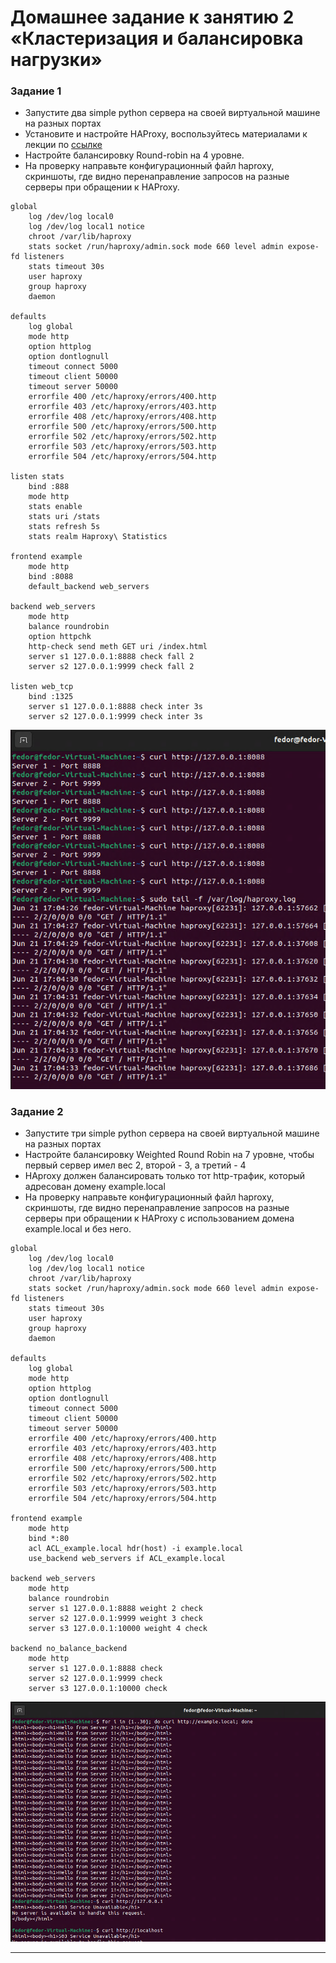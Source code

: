 # Домашнее задание к занятию 2 «Кластеризация и балансировка нагрузки»


### Задание 1
- Запустите два simple python сервера на своей виртуальной машине на разных портах
- Установите и настройте HAProxy, воспользуйтесь материалами к лекции по [ссылке](2/)
- Настройте балансировку Round-robin на 4 уровне.
- На проверку направьте конфигурационный файл haproxy, скриншоты, где видно перенаправление запросов на разные серверы при обращении к HAProxy.

```
global
    log /dev/log local0
    log /dev/log local1 notice
    chroot /var/lib/haproxy
    stats socket /run/haproxy/admin.sock mode 660 level admin expose-fd listeners
    stats timeout 30s
    user haproxy
    group haproxy
    daemon

defaults
    log global
    mode http
    option httplog
    option dontlognull
    timeout connect 5000
    timeout client 50000
    timeout server 50000
    errorfile 400 /etc/haproxy/errors/400.http
    errorfile 403 /etc/haproxy/errors/403.http
    errorfile 408 /etc/haproxy/errors/408.http
    errorfile 500 /etc/haproxy/errors/500.http
    errorfile 502 /etc/haproxy/errors/502.http
    errorfile 503 /etc/haproxy/errors/503.http
    errorfile 504 /etc/haproxy/errors/504.http

listen stats
    bind :888
    mode http
    stats enable
    stats uri /stats
    stats refresh 5s
    stats realm Haproxy\ Statistics

frontend example
    mode http
    bind :8088
    default_backend web_servers

backend web_servers
    mode http
    balance roundrobin
    option httpchk
    http-check send meth GET uri /index.html
    server s1 127.0.0.1:8888 check fall 2
    server s2 127.0.0.1:9999 check fall 2

listen web_tcp
    bind :1325
    server s1 127.0.0.1:8888 check inter 3s
    server s2 127.0.0.1:9999 check inter 3s
```

![alt text](https://github.com/fector7/haproxy/blob/main/HA1/HAProxy1.PNG)


### Задание 2
- Запустите три simple python сервера на своей виртуальной машине на разных портах
- Настройте балансировку Weighted Round Robin на 7 уровне, чтобы первый сервер имел вес 2, второй - 3, а третий - 4
- HAproxy должен балансировать только тот http-трафик, который адресован домену example.local
- На проверку направьте конфигурационный файл haproxy, скриншоты, где видно перенаправление запросов на разные серверы при обращении к HAProxy c использованием домена example.local и без него.

```
global
    log /dev/log local0
    log /dev/log local1 notice
    chroot /var/lib/haproxy
    stats socket /run/haproxy/admin.sock mode 660 level admin expose-fd listeners
    stats timeout 30s
    user haproxy
    group haproxy
    daemon

defaults
    log global
    mode http
    option httplog
    option dontlognull
    timeout connect 5000
    timeout client 50000
    timeout server 50000
    errorfile 400 /etc/haproxy/errors/400.http
    errorfile 403 /etc/haproxy/errors/403.http
    errorfile 408 /etc/haproxy/errors/408.http
    errorfile 500 /etc/haproxy/errors/500.http
    errorfile 502 /etc/haproxy/errors/502.http
    errorfile 503 /etc/haproxy/errors/503.http
    errorfile 504 /etc/haproxy/errors/504.http

frontend example
    mode http
    bind *:80
    acl ACL_example.local hdr(host) -i example.local
    use_backend web_servers if ACL_example.local

backend web_servers
    mode http
    balance roundrobin
    server s1 127.0.0.1:8888 weight 2 check
    server s2 127.0.0.1:9999 weight 3 check
    server s3 127.0.0.1:10000 weight 4 check

backend no_balance_backend
    mode http
    server s1 127.0.0.1:8888 check
    server s2 127.0.0.1:9999 check
    server s3 127.0.0.1:10000 check
```
![alt text](https://github.com/fector7/haproxy/blob/main/HA2/HAProxy2.PNG)

---


